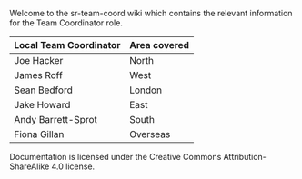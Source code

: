 Welcome to the sr-team-coord wiki which contains the relevant information for the Team Coordinator role.

| Local Team Coordinator | Area covered |
|-----------------------------|------|
| Joe Hacker | North |
| James Roff | West |
| Sean Bedford | London |
| Jake Howard | East |
| Andy Barrett-Sprot | South |
| Fiona Gillan | Overseas |

Documentation is licensed under the Creative Commons Attribution-ShareAlike 4.0 license.
